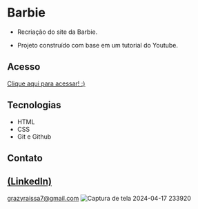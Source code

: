 # Barbie

 - Recriação do site da Barbie.

 - Projeto construído com base em um tutorial do Youtube.

## Acesso
 [Clique aqui para acessar! :)](https://landing-barbie.vercel.app/)

## Tecnologias

- HTML
- CSS
- Git e Github

## Contato
[(LinkedIn)](https://www.linkedin.com/in/grazielly-raissa-pereira-b511342b6?utm_source=share&utm_campaign=share_via&utm_content=profile&utm_medium=android_app)
-----
grazyraissa7@gmail.com
![Captura de tela 2024-04-17 233920](https://github.com/GraziellyRaissa1/LandingBarbie/assets/147439694/996b49ab-e523-487c-a08f-3559308bd17a)
